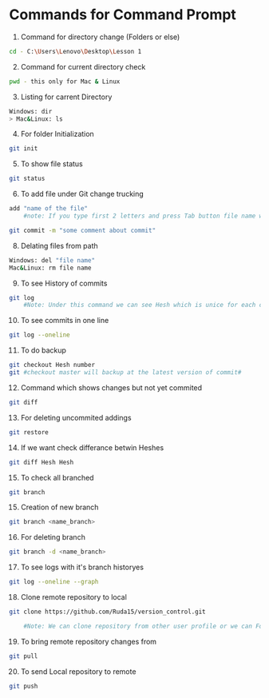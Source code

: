 # Commands for Command Prompt

1. Command for directory change (Folders or else)
```sh
cd - C:\Users\Lenovo\Desktop\Lesson 1
```

 2. Command for current directory check
```sh
pwd - this only for Mac & Linux
```
3. Listing for carrent Directory
```sh
Windows: dir
> Mac&Linux: ls
```
4. For folder Initialization
```sh
git init
```
5. To show file status
```sh
git status
```

6. To add file under Git change trucking

```sh
add "name of the file"
    #note: If you type first 2 letters and press Tab button file name will bring automaticly
```

```sh
git commit -m "some comment about commit"
```

8. Delating files from path
```sh
Windows: del "file name"
Mac&Linux: rm file name
```
9. To see History of commits
```sh
git log
    #Note: Under this command we can see Hesh which is unice for each commit that we have done. It is history or backup code. Also we can see by whom and when it was done. Also GMT - Time zone.
```

10. To see commits in one line
```sh
git log --oneline
```

11. To do backup
```sh
git checkout Hesh number
git #checkout master will backup at the latest version of commit#
```
12. Command which shows changes but not yet commited
```sh
git diff
```
13. For deleting uncommited addings
```sh
git restore
```

14. If we want check differance betwin Heshes
```sh
git diff Hesh Hesh
```

15. To check all branched
```sh
git branch
```

15. Creation of new branch
```sh
git branch <name_branch>
```
16. For deleting branch
```sh
git branch -d <name_branch>
```

17. To see logs with it's branch historyes
```sh
git log --oneline --graph
```

18. Clone remote repository to local
```sh
git clone https://github.com/Ruda15/version_control.git

    #Note: We can clone repository from other user profile or we can Fork it to our profile and then clone it to local repo. 
```

19. To bring remote repository changes from

```sh
git pull
```

20. To send Local repository to remote
```sh
git push
```

